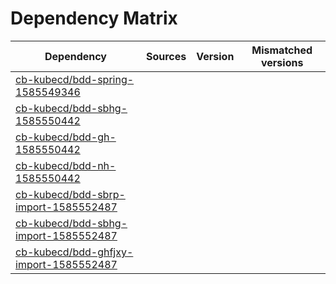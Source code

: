 # Dependency Matrix

Dependency | Sources | Version | Mismatched versions
---------- | ------- | ------- | -------------------
[cb-kubecd/bdd-spring-1585549346](https://github.com/cb-kubecd/bdd-spring-1585549346.git) |  | []() | 
[cb-kubecd/bdd-sbhg-1585550442](https://github.com/cb-kubecd/bdd-sbhg-1585550442.git) |  | []() | 
[cb-kubecd/bdd-gh-1585550442](https://github.com/cb-kubecd/bdd-gh-1585550442.git) |  | []() | 
[cb-kubecd/bdd-nh-1585550442](https://github.com/cb-kubecd/bdd-nh-1585550442.git) |  | []() | 
[cb-kubecd/bdd-sbrp-import-1585552487](https://github.com/cb-kubecd/bdd-sbrp-import-1585552487.git) |  | []() | 
[cb-kubecd/bdd-sbhg-import-1585552487](https://github.com/cb-kubecd/bdd-sbhg-import-1585552487.git) |  | []() | 
[cb-kubecd/bdd-ghfjxy-import-1585552487](https://github.com/cb-kubecd/bdd-ghfjxy-import-1585552487.git) |  | []() | 

